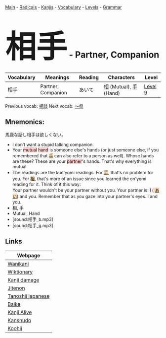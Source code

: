 <style> bigfont {font-size: 100px}</style>
[Main](../README.md) -
[Radicals](../radicals.md) -
[Kanjis](../kanjis.md) -
[Vocabulary](../vocabulary.md) -
[Levels](../levels.md) -
[Grammar](../grammar.md)
# <bigfont> 相手</bigfont> - Partner, Companion 

| Vocabulary | Meanings | Reading | Characters | Level |
| --- | --- | --- | --- | --- |
| 相手 | Partner, Companion | あいて |  [相](../kanjis/相.md) (Mutual), [手](../kanjis/手.md) (Hand) | [Level 9](../levels/wk_level9.md) |

Previous vocab: [相談](相談.md) Next vocab: [〜県](〜県.md) 

## Mnemonics:
馬鹿な話し相手は欲しくない。
* I don’t want a stupid talking companion.
* Your <span style="background-color:#ffcccb"> mutual</span> <span style="background-color:#ffcccb"> hand</span> is someone else's hands (or just someone else, if you remembered that <span style="background-color:#fed8b1"> [手](https://jisho.org/search/手)</span> can also refer to a person as well). Whose hands are these? These are your <span style="background-color:#ffcccb"> partner</span>'s hands. That's why everything is mutual.
* The readings are the kun'yomi readings. For <span style="background-color:#fed8b1"> [手](https://jisho.org/search/手)</span>, that's no problem for you. For <span style="background-color:#fed8b1"> [相](https://jisho.org/search/相)</span>, that's more of an issue since you learned the on'yomi reading for it. Think of it this way: <br />Your partner wouldn't be your partner without you. Your partner is: <span style="background-color:#ffcccb"> I</span> (<span style="background-color:#fed8b1"> [あい](https://jisho.org/search/あい)</span>) and you. Remember that as you gaze into your partner's eyes. I and you.
* 相, 手
* Mutual, Hand
* [sound:相手_b.mp3]
* [sound:相手_g.mp3]


## Links 

| Webpage |
| --- |
| [Wanikani          ](https://www.wanikani.com/kanji/相手) |
| [Wiktionary        ](https://en.wiktionary.org/wiki/相手) |
| [Kanji damage      ](http://www.kanjidamage.com/kanji/search?utf8=✓&q=相手) |
| [Jitenon           ](https://jitenon.com/kanji/相手) |
| [Tanoshii japanese ](https://www.tanoshiijapanese.com/dictionary/kanji.cfm?k=相手) |
| [Baike             ](https://baike.baidu.com/item/相手) |
| [Kanji Alive       ](https://app.kanjialive.com/相手) |
| [Kanshudo          ](https://www.kanshudo.com/searchmn?q=相手) |
| [Koohii            ](https://kanji.koohii.com/study/kanji/相手) |
